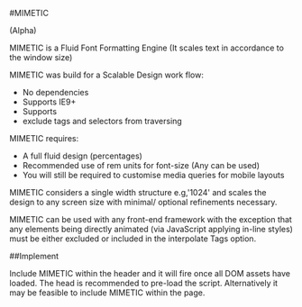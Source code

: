 #MIMETIC

(Alpha)

MIMETIC is a Fluid Font Formatting Engine (It scales text in accordance to the window size)

MIMETIC was build for a Scalable Design work flow:

- No dependencies
- Supports IE9+ 
- Supports 
- exclude tags and selectors from traversing


MIMETIC requires:

- A full fluid design (percentages)
- Recommended use of rem units for font-size (Any can be used)
- You will still be required to customise media queries for mobile layouts 


MIMETIC considers a single width structure e.g,'1024' and scales the design to any screen size with minimal/ optional refinements necessary.

MIMETIC can be used with any front-end framework with the exception that any elements being directly animated (via JavaScript
applying in-line styles) must be either excluded or included in the interpolate Tags option.

##Implement

Include MIMETIC within the header and it will fire once all DOM assets have loaded. The head is recommended to pre-load the script.
Alternatively it may be feasible to include MIMETIC within the page.
